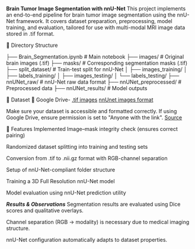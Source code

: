 **Brain Tumor Image Segmentation with nnU-Net**
This project implements an end-to-end pipeline for brain tumor image segmentation using the nnU-Net framework. It covers dataset preparation, preprocessing, model training, and evaluation, tailored for use with multi-modal MRI image data stored in .tif format.

📁 Directory Structure

├── Brain_Segmentation.ipynb       # Main notebook
├── images/                        # Original brain images (.tif)
├── masks/                         # Corresponding segmentation masks (.tif)
├── split_dataset/                 # Train-test split for nnU-Net
│   ├── images_training/
│   ├── labels_training/
│   ├── images_testing/
│   └── labels_testing/
├── nnUNet_raw/                   # nnU-Net raw data format
├── nnUNet_preprocessed/          # Preprocessed data
├── nnUNet_results/               # Model outputs


📂 Dataset
🔗 Google Drive- [.tif images](https://drive.google.com/drive/folders/1XBwvnhZrQQK5SXAWr2yTA4GOa9fgqQe7?usp=drive_link)
[nnUnet images format](https://drive.google.com/drive/folders/1Hs64C0FgBv5c638SLg20AKFmqWf4FwAy?usp=drive_link)

Make sure your dataset is accessible and formatted correctly. If using Google Drive, ensure permission is set to "Anyone with the link".
[Source](https://www.kaggle.com/code/abdallahwagih/brain-tumor-segmentation-unet-dice-coef-89-6/input) 

🔧 Features Implemented
Image–mask integrity check (ensures correct pairing)

Randomized dataset splitting into training and testing sets

Conversion from .tif to .nii.gz format with RGB-channel separation

Setup of nnU-Net-compliant folder structure

Training a 3D Full Resolution nnU-Net model

Model evaluation using nnU-Net prediction utility


 ***Results & Observations***
Segmentation results are evaluated using Dice scores and qualitative overlays.

Channel separation (RGB → modality) is necessary due to medical imaging structure.

nnU-Net configuration automatically adapts to dataset properties.
